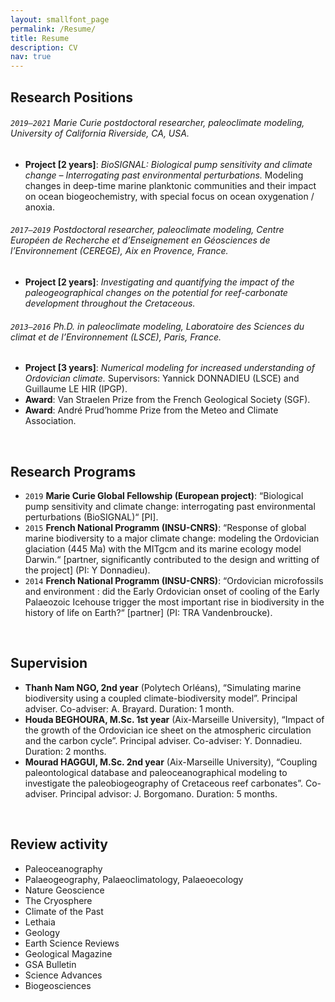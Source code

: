 ```yaml
---
layout: smallfont_page
permalink: /Resume/
title: Resume
description: CV
nav: true
---
```


## Research Positions

###### `2019–2021` Marie Curie postdoctoral researcher, paleoclimate modeling, University of California Riverside, CA, USA.
- __Project [2 years]__: <i>BioSIGNAL: Biological pump sensitivity and climate change – Interrogating past environmental perturbations.</i> Modeling changes in deep-time marine planktonic communities and their impact on ocean biogeochemistry, with special focus on ocean oxygenation / anoxia.

###### `2017–2019` Postdoctoral researcher, paleoclimate modeling, Centre Européen de Recherche et d’Enseignement en Géosciences de l’Environnement (CEREGE), Aix en Provence, France.
- __Project [2 years]__: <i>Investigating and quantifying the impact of the paleogeographical changes on the potential for reef-carbonate development throughout the Cretaceous.</i>

###### `2013–2016` Ph.D. in paleoclimate modeling, Laboratoire des Sciences du climat et de l’Environnement (LSCE), Paris, France.
- __Project [3 years]__: <i>Numerical modeling for increased understanding of Ordovician climate.</i> Supervisors: Yannick DONNADIEU (LSCE) and Guillaume LE HIR (IPGP).
- __Award__: Van Straelen Prize from the French Geological Society (SGF).
- __Award__: André Prud’homme Prize from the Meteo and Climate Association.

<p>&nbsp;</p>

## Research Programs

- `2019`  __Marie Curie Global Fellowship (European project)__: “Biological pump sensitivity and climate change: interrogating past environmental perturbations (BioSIGNAL)“ [PI].
- `2015`  __French National Programm (INSU-CNRS)__: “Response of global marine biodiversity to a major climate change: modeling the Ordovician glaciation (445 Ma) with the MITgcm and its marine ecology model Darwin.“ [partner, significantly contributed to the design and writting of the project] (PI: Y Donnadieu).
- `2014` __French National Programm (INSU-CNRS)__: “Ordovician microfossils and environment : did the Early Ordovician onset of cooling of the Early Palaeozoic Icehouse trigger the most important rise in biodiversity in the history of life on Earth?“ [partner] (PI: TRA Vandenbroucke).

<p>&nbsp;</p>

## Supervision

- __Thanh Nam NGO, 2nd year__ (Polytech Orléans), “Simulating marine biodiversity using a coupled climate-biodiversity model”. Principal adviser. Co-adviser: A. Brayard. Duration: 1 month.
- __Houda BEGHOURA, M.Sc. 1st year__ (Aix-Marseille University), “Impact of the growth of the Ordovician ice sheet on the atmospheric circulation and the carbon cycle”. Principal adviser. Co-adviser: Y. Donnadieu. Duration: 2 months.
- __Mourad HAGGUI, M.Sc. 2nd year__ (Aix-Marseille University), “Coupling paleontological database and paleoceanographical modeling to investigate the paleobiogeography of Cretaceous reef carbonates”. Co-adviser. Principal advisor: J. Borgomano. Duration: 5 months.

<p>&nbsp;</p>

<h2>Review activity</h2>

<ul>
<li>Paleoceanography</li>
<li>Palaeogeography, Palaeoclimatology, Palaeoecology</li>
<li>Nature Geoscience</li>
<li>The Cryosphere</li>
<li>Climate of the Past</li>
<li>Lethaia</li>
<li>Geology</li>
<li>Earth Science Reviews</li>
<li>Geological Magazine</li>
<li>GSA Bulletin</li>
<li>Science Advances</li>
<li>Biogeosciences</li>
</ul>
